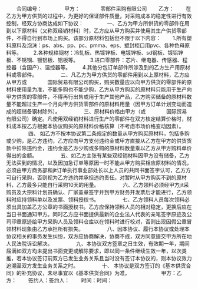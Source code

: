 
 


　　合同编号：　　
　　甲方：　　　　零部件采购有限公司
　　乙方：
　　在乙方为甲方供货的过程中，为更好的保证部件质量，对采购成本的稳定性进行有效控制，经双方协商达成如下协议：
　　
　　一、乙方为甲方所供货的零部件在用到以下原材料（又称双经销材料）时，乙方应从甲方购买并使用其生产供货零部件，不得自行到市场上购买。该部分原材料包括但不限于以下内容：
　　1.所有塑料原料及泡沫：ps、abs、pp、pc、pmma、eps、塑封柜口用pvc、各种色母原料等。
　　2.各种规格钢材：冷轧板、热镀锌板、电镀锌板、sd钢板、镀铝锌板、不锈钢、镀铝板、铝板等。
　　3.进口零部件：芯片、继电器、传感器、程控器（含国产）、温控器等。
　　4.其他分包订单部件所涉及到的乙方生产用原材料或零部件。
　　
　　二、凡乙方为甲方供货的零部件用到以上原材料，乙方应从甲方或　　　　国际贸易有限公司购买，购买数量应以向甲方供货的零部件的原材料使用量为准，不能多购也不能少购，乙方从甲方购买的原材料只能用于生产向甲方供货的零部件，不得再行出售或用于生产其他产品，乙方购买储备的原材料数量不能超过生产一个月向甲方供货零部件的原材料用量（因甲方订单计划变动而造成的超储备钢材除外）。
　　
　　三、原材料价格由甲方（或　　　　国际贸易有限公司）确定。凡使用双经销材料进行生产的零部件在双方核定结算价格时，材料成本按乙方根据本协议购买的原材料价格核算（不考虑市场价格变动因素）。
　　
　　四、 如乙方不按本协议第二条规定的数量从甲方购买原材料，包括多购或少购，是乙方违约，乙方应向甲方支付违约金或甲方直接从乙方在甲方的供货货款中扣除违约金，违约金是乙方少购或多购的原材料数量乘以乙方从甲方购料单价得出的金额。
　　
　　五、如乙方主张有某些双经销材料因甲方没有储备，乙方无法买到的情况，以及因加急订单等原因一时不能从甲方购买相应原材料的情况，必须由甲方商务部和jit订单执行事业部处长以上人员的共同书面签字认可，乙方方可自行采购，否则视为乙方违约并承担违约责任。对暂时从甲方购买不到的原材料，乙方最多只能自行采购10天的用量。
　　
　　六、乙方领料必须经甲方jit采购员及大宗料计划员确认、厂家盖章签字并到甲方财务开发票后才能进行，乙方领料时应持领料单以及发票、领料授权书。
　　
　　七、乙方领料人员每次领料必须出具加盖乙方公章的书面授权书。乙方应保持领料人员的相对稳定，更换后应在当日书面通知甲方。同时乙方应书面提供最新的企业法人代表的亲笔签字原迹及公司印章原迹给甲方采购人员及领料仓库以在领料时进行校对，否则出现因假公章冒领材料现象由乙方承担所有损失。
　　
　　八、因本协议、履行本协议或处理本协议相关的事务发生纠纷，双方应协商解决，协商不成，双方同意提交甲方所在地人民法院诉讼解决。
　　
　　九、本协议双方签章之日生效，有效期一年，期间届满如双方均未提出书面变更或解除要求，即以同一条件继续生效一年，以次类推，若本协议签订前双方已发生业务关系且当时没有签订本协议的，则本协议效力追溯至双方发生业务关系之时。
　　
　　十、 本协议是双方签订的《基本供货合同》的补充协议，未尽事宜以《基本供货合同》为准。　　
　　
　　甲方：乙方：
　　签约人：签约人：
　　时间：时间：
 


 

 
 
 
 
 
  


  
 

  


  


  
 
 
 
 

